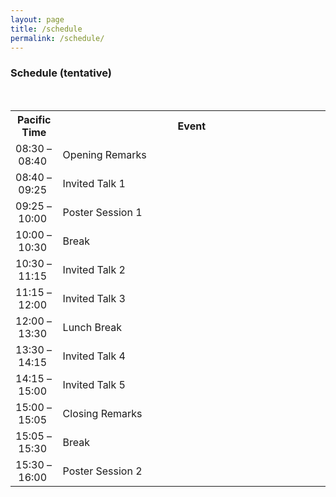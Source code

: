 ```yaml
---
layout: page
title: /schedule
permalink: /schedule/
---
```


<h3>Schedule (tentative)</h3>
<br/>
<table style="table-layout: fixed; width: 100%">
  <tr>
    <th style="width: 15%">Pacific Time</th>
    <th>Event</th>
  </tr>
  <tr>
    <td>08:30&nbsp;&ndash;&nbsp;08:40</td>
    <td>Opening Remarks</td>
  </tr>
  <tr>
    <td>08:40&nbsp;&ndash;&nbsp;09:25</td>
    <td>Invited Talk 1</td>
  </tr>
  <tr>
    <td>09:25&nbsp;&ndash;&nbsp;10:00</td>
    <td>Poster Session 1</td>
  </tr>
  <tr>
    <td>10:00&nbsp;&ndash;&nbsp;10:30</td>
    <td>Break</td>
  </tr>
  <tr>
    <td>10:30&nbsp;&ndash;&nbsp;11:15</td>
    <td>Invited Talk 2</td>
  </tr>
  <tr>
    <td>11:15&nbsp;&ndash;&nbsp;12:00</td>
    <td>Invited Talk 3</td>
  </tr>
  <tr>
    <td>12:00&nbsp;&ndash;&nbsp;13:30</td>
    <td>Lunch Break</td>
  </tr>
  <tr>
    <td>13:30&nbsp;&ndash;&nbsp;14:15</td>
    <td>Invited Talk 4</td>
  </tr>
  <tr>
    <td>14:15&nbsp;&ndash;&nbsp;15:00</td>
    <td>Invited Talk 5</td>
  </tr>
  <tr>
    <td>15:00&nbsp;&ndash;&nbsp;15:05</td>
    <td>Closing Remarks</td>
  </tr>
  <tr>
    <td>15:05&nbsp;&ndash;&nbsp;15:30</td>
    <td>Break</td>
  </tr>
  <tr>
    <td>15:30&nbsp;&ndash;&nbsp;16:00</td>
    <td>Poster Session 2</td>
  </tr>

</table>
